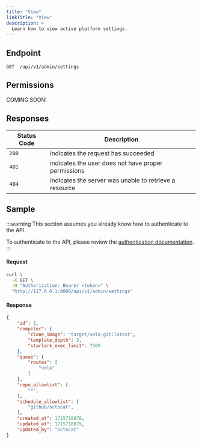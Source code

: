 ```yaml
---
title: "View"
linkTitle: "View"
description: >
  Learn how to view active platform settings.
---
```


## Endpoint

```
GET  /api/v1/admin/settings
```

## Permissions

COMING SOON!

## Responses

| Status Code | Description                                                |
| ----------- | ---------------------------------------------------------- |
| `200`       | indicates the request has succeeded                        |
| `401`       | indicates the user does not have proper permissions        |
| `404`       | indicates the server was unable to retrieve a resource     |

## Sample

:::warning
This section assumes you already know how to authenticate to the API.

To authenticate to the API, please review the [authentication documentation](/docs/reference/api/authentication.md).
:::

#### Request

```sh
curl \
  -X GET \
  -H "Authorization: Bearer <token>" \
  "http://127.0.0.1:8080/api/v1/admin/settings"
```

#### Response

```json
{
	"id": 1,
	"compiler": {
		"clone_image": "target/vela-git:latest",
		"template_depth": 3,
		"starlark_exec_limit": 7500
	},
	"queue": {
		"routes": [
			"vela"
		]
	},
	"repo_allowlist": [
		"*",
	],
	"schedule_allowlist": [
		"github/octocat",
	],
	"created_at": 1715718878,
	"updated_at": 1715718879,
	"updated_by": "octocat"
}
```
